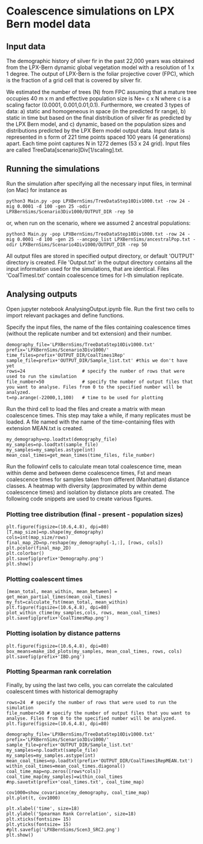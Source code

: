 # Coalescence simulations on LPX Bern model data

## Input data


The demographic history of silver fir in the past 22,000 years was obtained from the LPX-Bern dynamic global vegetation model with a resolution of 1 x 1 degree.  The output of LPX-Bern is the foliar projective cover (FPC), which is the fraction of a grid cell that is covered by silver fir. 

We estimated the number of trees (N) from FPC assuming that a mature tree occupies 40 m x m and effective population size is Ne= c x N where c is a scaling factor (0.0001, 0.001,0.01,0.1). 
Furthermore, we created 3 types of data: a) static and homogeneous in space (in the predicted fir range), b) static in time but based on the final distribution of silver fir as predicted by the LPX Bern model,  and c) dynamic, based on the population sizes and distributions predicted by the LPX Bern model output data. 
Input data is represented in s form of 221 time points spaced 100 years (4 generations) apart. Each time point captures N in 1272 demes (53 x 24 grid). 
Input files are called TreeData[scenario]Div[1/scaling].txt. 


## Running the simulations
Run the simulation after specifying all the necessary input files, in terminal (on Mac) for instance as
```
python3 Main.py -pop LPXBernSims/TreeDataStep10Div1000.txt -row 24 -mig 0.0001 -d 100 -gen 25 -odir LPXBernSims/Scenario3Div1000/OUTPUT_DIR -rep 50

```
or, when run on the scenario, where we assumed 2 ancestral populations: 
```
python3 Main.py -pop LPXBernSims/TreeDataStep10Div1000.txt -row 24 -mig 0.0001 -d 100 -gen 25 --ancpop_list LPXBernSims/ancestralPop.txt -odir LPXBernSims/Scenario4Div1000/OUTPUT_DIR -rep 50
```

All output files are stored in specified output directory, or default 'OUTPUT' directory is created. File 'Output.txt' in the output directory contains all the input information used for the simulations, that are identical. Files 'CoalTimesI.txt' contain coalescence times for I-th simulation replicate.   


## Analysing outputs


Open jupyter notebook AnalysingOutput.ipynb file. 
Run the first two cells to import relevant packages and define functions.

Specify the input files, the name of the files containing coalescence times (without the replicate number and txt extension) and their number.
```
demography_file='LPXBernSims/TreeDataStep10Div1000.txt'
prefix='LPXBernSims/Scenario3Div1000/'
time_files=prefix+'OUTPUT_DIR/CoalTimes1Rep'
sample_file=prefix+'OUTPUT_DIR/Sample_list.txt' #this we don't have yet
rows=24                     # specify the number of rows that were used to run the simulation
file_number=50              # specify the number of output files that you want to analyse. Files from 0 to the specified number will be analyzed. 
t=np.arange(-22000,1,100)   # time to be used for plotting
```

Run the third cell to load the files and create a matrix with mean coalescence times. This step may take a while, if many replicates must be loaded. A file named with the name of the time-containing files with extension MEAN.txt is created.  

```
my_demography=np.loadtxt(demography_file)
my_samples=np.loadtxt(sample_file) 
my_samples=my_samples.astype(int)
mean_coal_times=get_mean_times(time_files, file_number)
```

Run the followinf cells to calculate mean total coalescence time, mean within deme and between deme coalescence times, Fst and mean coalescence times for samples taken from different (Manhattan) distance classes. A heatmap with diversity (approximated by within deme coalescence times) and isolation by distance plots are created. The following code snippets are used to create various figures. 

### Plotting tree distribution (final - present - population sizes)
```
plt.figure(figsize=(10.6,4.8), dpi=80)
[T,map_size]=np.shape(my_demography)
cols=int(map_size/rows)
final_map_2D=np.reshape(my_demography[-1,:], [rows, cols])
plt.pcolor(final_map_2D)
plt.colorbar()
plt.savefig(prefix+'Demography.png')
plt.show()
```
### Plotting coalescent times
```
[mean_total, mean_within, mean_between] = get_mean_partial_times(mean_coal_times) 
my_fst=calculate_fst(mean_total, mean_within)
plt.figure(figsize=(10.6,4.8), dpi=80)
plot_within_ctime(my_samples,cols, rows, mean_coal_times)
plt.savefig(prefix+'CoalTimesMap.png')
```
### Plotting isolation by distance patterns
```
plt.figure(figsize=(10.6,4.8), dpi=80)
box_means=make_ibd_plots(my_samples, mean_coal_times, rows, cols)
plt.savefig(prefix+'IBD.png')

```
### Plotting Spearman rank correlation 
Finally, by using the last two cells, you can correlate the calculated coalescent times with historical demography


```
rows=24  # specify the number of rows that were used to run the simulation
file_number=50 # specify the number of output files that you want to analyse. Files from 0 to the specified number will be analyzed. 
plt.figure(figsize=(10.6,4.8), dpi=80)

demography_file='LPXBernSims/TreeDataStep10Div1000.txt'
prefix='LPXBernSims/Scenario3Div1000/'
sample_file=prefix+'OUTPUT_DIR/Sample_list.txt'
my_samples=np.loadtxt(sample_file)
my_samples=my_samples.astype(int)
mean_coal_times=np.loadtxt(prefix+'OUTPUT_DIR/CoalTimes1RepMEAN.txt')
within_coal_times=mean_coal_times.diagonal()
coal_time_map=np.zeros([rows*cols])
coal_time_map[my_samples]=within_coal_times
#np.savetxt(prefix+'coal_times.txt', coal_time_map)

cov1000=show_covariance(my_demography, coal_time_map)
plt.plot(t, cov1000)

plt.xlabel('time', size=18)
plt.ylabel('Spearman Rank Correlation', size=18)
plt.xticks(fontsize= 15)
plt.yticks(fontsize= 15)
#plt.savefig('LPXBernSims/Scen3_SRC2.png')
plt.show()
```

